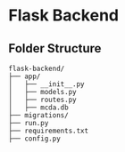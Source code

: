 # Flask Backend

## Folder Structure
```
flask-backend/
├── app/
│   ├── __init__.py
│   ├── models.py
│   ├── routes.py
│   ├── mcda.db
├── migrations/
├── run.py
├── requirements.txt
├── config.py
```